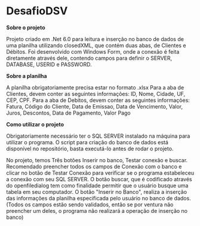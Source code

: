 # DesafioDSV
**Sobre o projeto**

Projeto criado em .Net 6.0 para leitura e inserção no banco de dados de uma planilha utilizando closedXML, que contém duas abas, de Clientes e Débitos. Foi desenvolvido com Windows Form, onde a conexão é feita diretamente através dele, contendo campos para definir o SERVER, DATABASE, USERID e PASSWORD.

**Sobre a planilha**

A planilha obrigatoriamente precisa estar no formato .xlsx
Para a aba de Clientes, devem conter as seguintes informações: ID, Nome, Cidade, UF, CEP, CPF.
Para a aba de Debitos, devem conter as seguintes informações: Fatura, Código do Cliente, Data de Emissao, Data de Vencimento, Valor, Juros, Descontos, Data de Pagamento, Valor Pago

**Como utilizar o projeto**

Obrigatoriamente necessário ter o SQL SERVER instalado na máquina para utilizar o programa. O script para criação do banco de dados está disponível no repositório, basta executá-lo antes de rodar o projeto.

No projeto, temos Três botões Inserir no banco, Testar conexão e buscar. Recomendado preencher todos os campos de Conexão com o banco e clicar no botão de Testar Conexão para verificar se o programa estabeleceu a conexão
com seu SQL SERVER. O botão buscar, que é codificado através do openfiledialog tem como finalidade permitir que o usuário busque uma tabela em seu computador. O botão "Inserir no Banco", realiza a inserção das informações
da planilha especificada pelo usuário no banco de dados.
(Todos os campos estão sendo validados, então se por ventura não preencher um deles, o programa não realizará a operação de inserção no banco)

